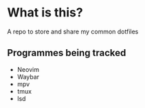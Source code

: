 # What is this?
A repo to store and share my common dotfiles

## Programmes being tracked

- Neovim
- Waybar
- mpv
- tmux
- lsd
